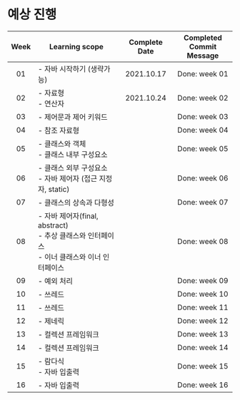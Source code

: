 # 예상 진행

| **Week** | **Learning scope**                                           | **Complete**  **Date** | **Completed <br />Commit Message** |
| :------: | ------------------------------------------------------------ | :--------------------: | :--------------------------------: |
|    01    | - 자바 시작하기  (생략가능)                                  |       2021.10.17       |           Done:  week 01           |
|    02    | - 자료형   <br />- 연산자                                    |       2021.10.24       |           Done:  week 02           |
|    03    | - 제어문과 제어  키워드                                      |                        |           Done:  week 03           |
|    04    | - 참조 자료형                                                |                        |           Done:  week 04           |
|    05    | - 클래스와 객체<br />- 클래스 내부 구성요소                  |                        |           Done:  week 05           |
|    06    | - 클래스 외부  구성요소  <br />- 자바 제어자 (접근 지정자, static) |                        |           Done:  week 06           |
|    07    | - 클래스의 상속과  다형성                                    |                        |           Done:  week 07           |
|    08    | - 자바 제어자(final, abstract)   <br />- 추상 클래스와 인터페이스   <br />- 이너 클래스와 이너 인터페이스 |                        |           Done:  week 08           |
|    09    | - 예외 처리                                                  |                        |           Done:  week 09           |
|    10    | - 쓰레드                                                     |                        |           Done:  week 10           |
|    11    | - 쓰레드                                                     |                        |           Done:  week 11           |
|    12    | - 제네릭                                                     |                        |           Done:  week 12           |
|    13    | - 컬렉션 프레임워크                                          |                        |           Done:  week 13           |
|    14    | - 컬렉션 프레임워크                                          |                        |           Done:  week 14           |
|    15    | - 람다식  <br />- 자바 입출력                                |                        |           Done:  week 15           |
|    16    | - 자바 입출력                                                |                        |           Done:  week 16           |

